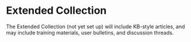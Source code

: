 [title]: # (Extended Collection)
[tags]: # (Account Lifecycle Manager,ALM,Active Directory,)
[priority]: # (9000)

# Extended Collection

The Extended Collection (not yet set up) will include KB-style articles, and may include training materials, user bulletins, and discussion threads.



  

  
